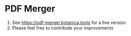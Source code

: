 # PDF Merger
1. See https://pdf-merger.botanica.tools for a live version
2. Please feel free to contribute your improvements

